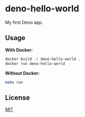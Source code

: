 # deno-hello-world
My first Deno app.

## Usage
**With Docker:**
```bash
docker build -t deno-hello-world .
docker run deno-hello-world
```

**Without Docker:**
```bash
make run
```

## License
[MIT](./LICENSE)
